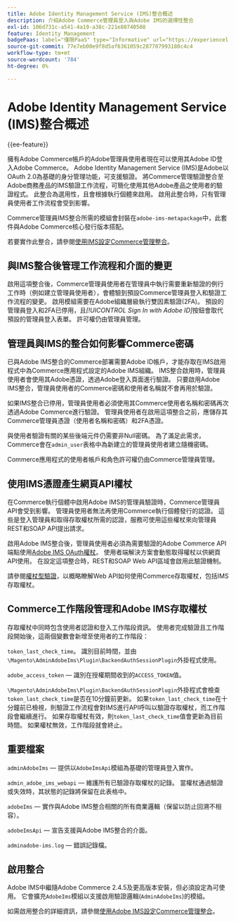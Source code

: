 ```yaml
---
title: Adobe Identity Management Service (IMS)整合概述
description: 介紹Adobe Commerce管理員登入與Adobe IMS的選擇性整合
exl-id: 106d731c-a541-4a19-a38c-221e80740508
feature: Identity Management
badgePaas: label="僅限PaaS" type="Informative" url="https://experienceleague.adobe.com/en/docs/commerce/user-guides/product-solutions" tooltip="僅適用於雲端專案(Adobe管理的PaaS基礎結構)和內部部署專案的Adobe Commerce 。"
source-git-commit: 77e7eb00e9f8d5af6361059c287707993180c4c4
workflow-type: tm+mt
source-wordcount: '784'
ht-degree: 0%

---
```


# Adobe Identity Management Service (IMS)整合概述

{{ee-feature}}

擁有Adobe Commerce帳戶的Adobe管理員使用者現在可以使用其Adobe ID登入Adobe Commerce。 Adobe Identity Management Service (IMS)是Adobe以OAuth 2.0為基礎的身分管理功能，可支援驗證。 將Commerce管理驗證整合至Adobe商務產品的IMS驗證工作流程，可簡化使用其他Adobe產品之使用者的驗證程式。 此整合為選用性，且會根據執行個體來啟用。 啟用此整合時，只有管理員使用者工作流程會受到影響。 

Commerce管理員IMS整合所需的模組會封裝在`adobe-ims-metapackage`中，此套件與Adobe Commerce核心發行版本搭配。

若要實作此整合，請參閱[使用IMS設定Commerce管理整合](./adobe-ims-config.md)。

## 與IMS整合後管理工作流程和介面的變更

啟用這項整合後，Commerce管理員使用者在管理員中執行需要重新驗證的例行工作時（例如建立管理員使用者），會體驗到預設Commerce管理員登入和驗證工作流程的變更。 啟用模組需要在Adobe組織層級執行雙因素驗證(2FA)。 預設的管理員登入和2FA已停用，且&#x200B;_[!UICONTROL Sign In with Adobe ID]_&#x200B;按鈕會取代預設的管理員登入表單。 許可權仍由管理員管理。

## 管理員與IMS的整合如何影響Commerce密碼

已與Adobe IMS整合的Commerce部署需要Adobe ID帳戶，才能存取在IMS啟用程式中為Commerce應用程式設定的Adobe IMS組織。  IMS整合啟用時，管理員使用者會使用其Adobe憑證，透過Adobe登入頁面進行驗證。 只要啟用Adobe IMS整合，管理員使用者的Commerce密碼和使用者名稱就不會再用於驗證。

如果IMS整合已停用，管理員使用者必須使用其Commerce使用者名稱和密碼再次透過Adobe Commerce進行驗證。 管理員使用者在啟用這項整合之前，應儲存其Commerce管理員憑證（使用者名稱和密碼）和2FA憑證。

與使用者驗證有關的某些後端元件仍需要非Null密碼。 為了滿足此需求，Commerce會在`admin_user`表格中為新建立的管理員使用者建立隨機密碼。

Commerce應用程式的使用者帳戶和角色許可權仍由Commerce管理員管理。


## 使用IMS憑證產生網頁API權杖

在Commerce執行個體中啟用Adobe IMS的管理員驗證時，Commerce管理員API會受到影響。 管理員使用者無法再使用Commerce執行個體發行的認證。 這些是登入管理員和取得存取權杖所需的認證，服務可使用這些權杖來向管理員REST和SOAP API提出請求。

啟用Adobe IMS整合後，管理員使用者必須為需要驗證的Adobe Commerce API端點使用[Adobe IMS OAuth權杖](https://developer.adobe.com/developer-console/docs/guides/authentication/OAuthIntegration/)。 使用者端解決方案會動態取得權杖以供網頁API使用。 在設定這項整合時，REST和SOAP Web API區域會啟用此驗證機制。

請參閱[權杖型驗證](https://developer.adobe.com/commerce/webapi/get-started/authentication/gs-authentication-token/)，以概略瞭解Web API如何使用Commerce存取權杖，包括IMS存取權杖。

## Commerce工作階段管理和Adobe IMS存取權杖

存取權杖中同時包含使用者認證和登入工作階段資訊。 使用者完成驗證且工作階段開始後，這兩個變數會新增至使用者的工作階段：

`token_last_check_time`。 識別目前時間，並由`\Magento\AdminAdobeIms\Plugin\BackendAuthSessionPlugin`外掛程式使用。

`adobe_access_token` — 識別在授權期間收到的`ACCESS_TOKEN`值。

`\Magento\AdminAdobeIms\Plugin\BackendAuthSessionPlugin`外掛程式會檢查`token_last_check_time`是否在10分鐘前更新。 如果`token_last_check_time`在十分鐘前已檢視，則驗證工作流程會對IMS進行API呼叫以驗證存取權杖，而工作階段會繼續進行。 如果存取權杖有效，則`token_last_check_time`值會更新為目前時間。 如果權杖無效，工作階段就會終止。

## 重要檔案

`adminAdobeIms` — 提供以`AdobeImsApi`模組為基礎的管理員登入實作。

`admin_adobe_ims_webapi` — 維護所有已驗證存取權杖的記錄。 當權杖通過驗證或失效時，其狀態的記錄將保留在此表格中。

`adobeIms` — 實作與Adobe IMS整合相關的所有商業邏輯（保留以防止回溯不相容）。

`adobeImsApi` — 宣告支援與Adobe IMS整合的介面。

`adminadobe-ims.log` — 錯誤記錄檔。

## 啟用整合

Adobe IMS中繼隨Adobe Commerce 2.4.5及更高版本安裝，但必須設定為可使用。 它會擴充`AdobeIms`模組以支援啟用驗證邏輯(`AdminAdobeIms`)的模組。

如需啟用整合的詳細資訊，請參閱[使用Adobe IMS設定Commerce管理整合](./adobe-ims-config.md)。
